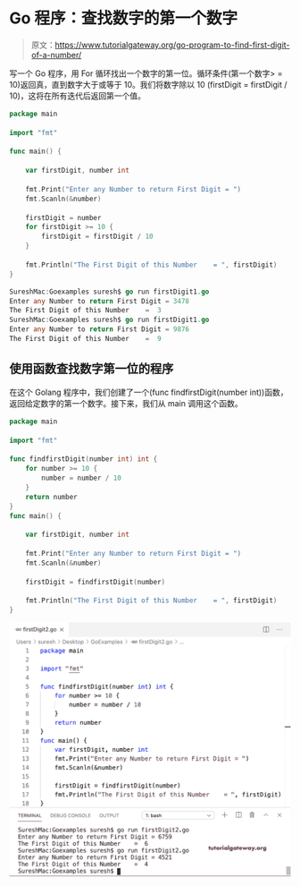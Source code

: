 # Go 程序：查找数字的第一个数字

> 原文：<https://www.tutorialgateway.org/go-program-to-find-first-digit-of-a-number/>

写一个 Go 程序，用 For 循环找出一个数字的第一位。循环条件(第一个数字> = 10)返回真，直到数字大于或等于 10。我们将数字除以 10 (firstDigit = firstDigit / 10)，这将在所有迭代后返回第一个值。

```go
package main

import "fmt"

func main() {

    var firstDigit, number int

    fmt.Print("Enter any Number to return First Digit = ")
    fmt.Scanln(&number)

    firstDigit = number
    for firstDigit >= 10 {
        firstDigit = firstDigit / 10
    }

    fmt.Println("The First Digit of this Number    = ", firstDigit)
}
```

```go
SureshMac:Goexamples suresh$ go run firstDigit1.go
Enter any Number to return First Digit = 3478
The First Digit of this Number    =  3
SureshMac:Goexamples suresh$ go run firstDigit1.go
Enter any Number to return First Digit = 9876
The First Digit of this Number    =  9
```

## 使用函数查找数字第一位的程序

在这个 Golang 程序中，我们创建了一个(func findfirstDigit(number int))函数，返回给定数字的第一个数字。接下来，我们从 main 调用这个函数。

```go
package main

import "fmt"

func findfirstDigit(number int) int {
    for number >= 10 {
        number = number / 10
    }
    return number
}
func main() {

    var firstDigit, number int

    fmt.Print("Enter any Number to return First Digit = ")
    fmt.Scanln(&number)

    firstDigit = findfirstDigit(number)

    fmt.Println("The First Digit of this Number    = ", firstDigit)
}
```

![Go Program to find First Digit of a Number 2](img/e35f5431ab5dd781d5337c88c20e60c1.png)